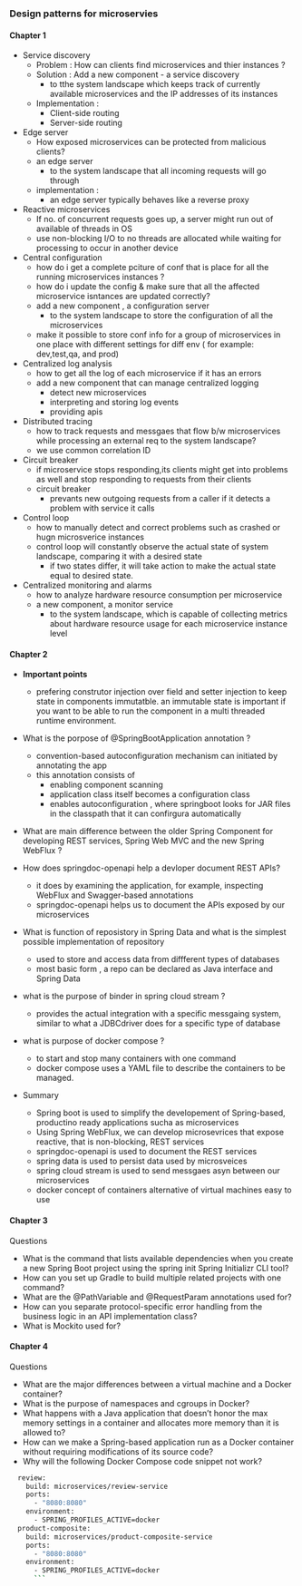 ### Design patterns for microservies

#### Chapter 1

- Service discovery
  - Problem : How can clients find microservices and thier instances ?
  - Solution : Add a new component - a service discovery
    - to tthe system landscape which keeps track of currently available microservices and the IP addresses of its instances
  - Implementation :
    - Client-side routing
    - Server-side routing  
- Edge server
  - How exposed microservices can be protected from malicious clients?
  - an edge server
    - to the system landscape that all incoming requests will go through
  - implementation :
    - an edge server typically behaves like a reverse proxy
- Reactive microservices
  - If no. of concurrent requests goes up, a server might run out of available of threads in OS
  - use non-blocking I/O to no threads are allocated while waiting for processing to occur in another device
- Central configuration
  - how do i get a complete pciture of conf that is place for all the running microservices instances ?
  - how do i update the config & make sure that all the affected microservice isntances are updated correctly?
  - add a new component , a configuration server
    - to the system landscape to store the configuration of all the microservices
  - make it possible to store conf info for a group of microservices in one place with different settings for diff env ( for example: dev,test,qa, and prod)
- Centralized log analysis
  - how to get all the log of each microservice if it has an errors
  - add a new component that can manage centralized logging
    - detect new microservices
    - interpreting and storing log events
    - providing apis
- Distributed tracing
  - how to track requests and messgaes that flow b/w microservices while processing an external req to the system landscape?
  - we use common correlation ID
- Circuit breaker
  - if microservice stops responding,its clients might get into problems as well and stop responding to requests from their clients
  - circuit breaker
    - prevants new outgoing requests from a caller if it detects a problem with service it calls
- Control loop
  - how to manually detect and correct problems such as crashed or hugn microsverice instances
  - control loop will constantly observe the actual state of system landscape, comparing it with a desired state
    - if two states differ, it will take action to make the actual state equal to desired state.
- Centralized monitoring and alarms
  - how to analyze hardware resource consumption per microservice
  - a new component, a monitor service
    - to the system landscape, which is capable of collecting metrics about hardware resource usage for each microservice instance level

#### Chapter 2

- **Important points**
  - prefering construtor injection over field and setter injection to keep state in components immutatble. an immutable state is important if you want to be able to run the component in a multi threaded runtime environment.

- What is the porpose of @SpringBootApplication annotation ?
  - convention-based autoconfiguration mechanism can initiated by annotating the app
  - this annotation consists of
    - enabling component scanning
    - application class itself becomes a configuration class
    - enables autoconfiguration , where springboot looks for JAR files in the classpath that it can confirgura automatically

- What are main difference between the older Spring Component for developing REST services, Spring Web MVC and the new Spring WebFlux ?
- How does springdoc-openapi help a devloper document REST APIs?
  - it does by examining the application, for example, inspecting WebFlux and Swagger-based annotations
  - springdoc-openapi helps us to document the APIs exposed by our microservices
- What is function of reposistory in Spring Data and what is the simplest possible implementation of repository
  - used to store and access data from diffferent types of databases
  - most basic form , a repo can be declared as Java interface and Spring Data
- what is the purpose of binder in spring cloud stream ?
  - provides the actual integration with a specific messgaing system, similar to what a JDBCdriver does for a specific type of database
- what is purpose of docker compose ?
  - to start and stop many containers with one command
  - docker compose uses a YAML file to describe the containers to be managed.

- Summary
  - Spring boot is used to simplify the developement of Spring-based, productino ready applications sucha as microservices
  - Using Spring WebFlux, we can develop microsevrices that expose reactive, that is non-blocking, REST services
  - springdoc-openapi is used to document the REST services
  - spring data is used to persist data used by microsveices
  - spring cloud stream is used to send messgaes asyn between our microservices
  - docker concept of containers alternative of virtual machines easy to use

#### Chapter 3

Questions

- What is the command that lists available dependencies when you create a new Spring Boot project using the spring init Spring Initializr CLI tool?
- How can you set up Gradle to build multiple related projects with one command?
- What are the @PathVariable and @RequestParam annotations used for?
- How can you separate protocol-specific error handling from the business logic in an API implementation class?
- What is Mockito used for?

#### Chapter 4

Questions

- What are the major differences between a virtual machine and a Docker container?
- What is the purpose of namespaces and cgroups in Docker?
- What happens with a Java application that doesn’t honor the max memory settings in a container and allocates more memory than it is allowed to?
- How can we make a Spring-based application run as a Docker container without requiring modifications of its source code?
- Why will the following Docker Compose code snippet not work?

```sh
  review:
    build: microservices/review-service
    ports:
      - "8080:8080"
    environment:
      - SPRING_PROFILES_ACTIVE=docker
  product-composite:
    build: microservices/product-composite-service
    ports:
      - "8080:8080"
    environment:
      - SPRING_PROFILES_ACTIVE=docker
      ```
